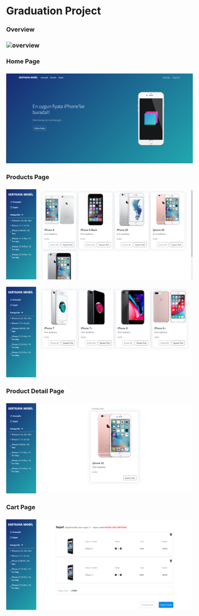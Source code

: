 # Graduation Project
<h3> Overview <h3>

![overview](https://github.com/hasansaid/milsoftJavaBootcamp/blob/main/full.gif)

<h3> Home Page <h3>

![homepage](https://github.com/hasansaid/milsoftJavaBootcamp/blob/main/homepage.png)

<h3> Products Page <h3>

![productspage](https://github.com/hasansaid/milsoftJavaBootcamp/blob/main/productspage.png)

![productspage2](https://github.com/hasansaid/milsoftJavaBootcamp/blob/main/productspage2.png)

<h3> Product Detail Page <h3>

![productdetailpage](https://github.com/hasansaid/milsoftJavaBootcamp/blob/main/productdetailpage.png)

<h3> Cart Page <h3>

![cartpage](https://github.com/hasansaid/milsoftJavaBootcamp/blob/main/cartpage.png)


